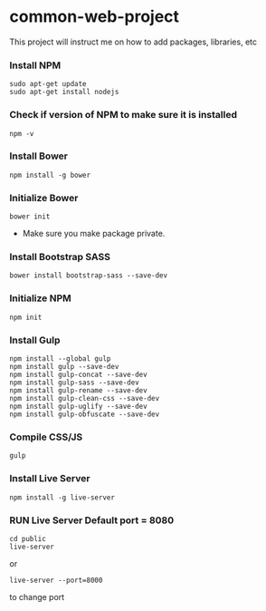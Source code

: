 # common-web-project
This project will instruct me on how to add packages, libraries, etc

### Install NPM
    sudo apt-get update
    sudo apt-get install nodejs

### Check if version of NPM to make sure it is installed
    npm -v

### Install Bower
    npm install -g bower

### Initialize Bower
    bower init
- Make sure you make package private.

### Install Bootstrap SASS
    bower install bootstrap-sass --save-dev
    
### Initialize NPM
    npm init

### Install Gulp
    npm install --global gulp
    npm install gulp --save-dev
    npm install gulp-concat --save-dev
    npm install gulp-sass --save-dev
    npm install gulp-rename --save-dev
    npm install gulp-clean-css --save-dev
    npm install gulp-uglify --save-dev
    npm install gulp-obfuscate --save-dev

### Compile CSS/JS
    gulp

### Install Live Server
    npm install -g live-server

### RUN Live Server Default port = 8080
    cd public
    live-server
or

    live-server --port=8000 
    
to change port